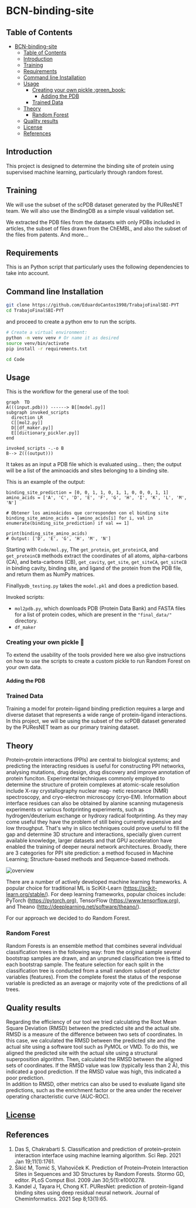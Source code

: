 # BCN-binding-site
## Table of Contents
- [BCN-binding-site](#bcn-binding-site)
  - [Table of Contents](#table-of-contents)
  - [Introduction](#introduction)
  - [Training](#training)
  - [Requirements](#requirements)
  - [Command line Installation](#command-line-installation)
  - [Usage](#usage)
    - [Creating your own pickle :green\_book:](#creating-your-own-pickle-green_book)
      - [Adding the PDB](#adding-the-pdb)
    - [Trained Data](#trained-data)
  - [Theory](#theory)
    - [Random Forest](#random-forest)
  - [Quality results](#quality-results)
  - [License](#license)
  - [References](#references)

## Introduction
This project is designed to determine the binding site of protein using supervised machine learning, particularly through random forest.

## Training
We will use the subset of the scPDB dataset generated by the PUResNET team. We will also use the BindingDB as a simple visual validation set. 

We extracted the PDB files from the datasets with only PDBs included in articles, the subset of files drawn from the ChEMBL, and also the subset of the files from patents. And more…

## Requirements
This is an Python script that particularly uses the following dependencies to take into account.

## Command line Installation

```bash
git clone https://github.com/EduardoCantos1998/TrabajoFinalSBI-PYT
cd TrabajoFinalSBI-PYT
```

and proceed to create a python env to run the scripts.

```bash
# Create a virtual environment:
python -m venv venv # Or name it as desired 
source venv/bin/activate
pip install -r requirements.txt
```

```bash
cd Code
```
## Usage 
This is the workflow for the general use of the tool:

```mermaid
graph  TD
A(((input.pdb))) ------> B[[model.py]]
subgraph invoked_scripts
  direction LR
  C[[mol2.py]]
  D[[df_maker.py]]
  E[[dictionary_pickler.py]]
end

invoked_scripts -.-o B
B--> Z(((output)))
```
It takes as an input a PDB file which is evaluated using... then; the output will be a list of the aminoacids and sites belonging to a binding site. 

This is an example of the output:

```
binding_site_prediction = [0, 0, 1, 1, 0, 1, 1, 0, 0, 0, 1, 1]
amino_acids = ['A', 'C', 'D', 'E', 'F', 'G', 'H', 'I', 'K', 'L', 'M', 'N']

# Obtener los aminoácidos que corresponden con el binding site
binding_site_amino_acids = [amino_acids[i] for i, val in enumerate(binding_site_prediction) if val == 1]

print(binding_site_amino_acids)
# Output: ['D', 'E', 'G', 'H', 'M', 'N']
```

Starting with `Code/mol.py`, The `get_protein`, `get_proteinCA`, and `get_proteinCB` methods extract the coordinates of all atoms, alpha-carbons (CA), and beta-carbons (CB), `get_cavity`, `get_site`, `get_siteCA`, `get_siteCB` in binding cavity, binding site, and ligand of the protein from the PDB file, and return them as NumPy matrices.

Finally`pdb_testing.py` takes the `model.pkl` and does a prediction based.

Invoked scripts:
- `mol2pdb.py`, which downloads PDB (Protein Data Bank) and FASTA files for a list of protein codes, which are present in the `"final_data/"` directory.
- `df_maker`

### Creating your own pickle :green_book:
To extend the usability of the tools provided here we also give instructions on how to use the scripts to create a custom pickle to run Random Forest on your own data.

#### Adding the PDB

### Trained Data
Training a model for protein-ligand binding prediction requires a large and diverse dataset that represents a wide range of protein-ligand interactions. In this project, we will be using the subset of the scPDB dataset generated by the PUResNET team as our primary training dataset.

## Theory
Protein–protein interactions (PPIs) are central to biological systems; and predicting the interacting residues is useful for constructing PPI networks, analysing mutations, drug design, drug discovery and improve annotation of protein funciton.
Experimental techniques commonly employed to determine the structure of protein complexes at atomic-scale resolution include X-ray crystallography nuclear mag- netic resonance (NMR) spectroscopy, and cryo-electron microscopy (cryo-EM). Information about interface residues can also be obtained by alanine scanning mutagenesis experiments or various footprinting experiments, such as hydrogen/deuterium exchange or hydroxy radical footprinting. As they may come useful they have the problem of still being currently expensive and low throughput. That's why in silico techniques could prove useful to fill the gap and determine 3D structure and interactions, specially given current available knowledge, larger datasets and that GPU acceleration have enabled the training of deeper neural network architectures. Broadly, there are 3 categories for PPI site prediction: a method focused in Machine Learning; Structure-based methods and Sequence-based methods.
 
![overview](overview.png?raw=true)

There are a number of actively developed machine learning frameworks. A popular choice for traditional ML is SciKit-Learn (https://scikit-learn.org/stable/). For deep learning frameworks, popular choices include: PyTorch (https://pytorch.org), TensorFlow (https://www.tensorflow.org), and Theano (http://deeplearning.net/software/theano/).

For our approach we decided to do Random Forest.

### Random Forest
Random Forests is an ensemble method that combines several individual classification trees in the following way: from the original sample several bootstrap samples are drawn, and an unpruned classification tree is fitted to each bootstrap sample. The feature selection for each split in the classification tree is conducted from a small random subset of predictor variables (features). From the complete forest the status of the response variable is predicted as an average or majority vote of the predictions of all trees.

## Quality results
Regarding the efficiency of our tool we tried calculating the Root Mean Square Deviation (RMSD) between the predicted site and the actual site. RMSD is a measure of the difference between two sets of coordinates. In this case, we calculated the RMSD between the predicted site and the actual site using a software tool such as PyMOL or VMD. To do this, we aligned the predicted site with the actual site using a structural superposition algorithm. Then, calculated the RMSD between the aligned sets of coordinates. If the RMSD value was low (typically less than 2 Å), this indicated a good prediction. If the RMSD value was high, this indicated a poor prediction.  
In addition to RMSD, other metrics can also be used to evaluate ligand site predictions, such as the enrichment factor or the area under the receiver operating characteristic curve (AUC-ROC).

## [License](LICENSE)

## References
1. Das S, Chakrabarti S. Classification and prediction of protein–protein interaction interface using machine learning algorithm. Sci Rep. 2021 Jan 19;11(1):1761. 
2. Šikić M, Tomić S, Vlahoviček K. Prediction of Protein–Protein Interaction Sites in Sequences and 3D Structures by Random Forests. Stormo GD, editor. PLoS Comput Biol. 2009 Jan 30;5(1):e1000278. 
3. Kandel J, Tayara H, Chong KT. PUResNet: prediction of protein-ligand binding sites using deep residual neural network. Journal of Cheminformatics. 2021 Sep 8;13(1):65. 



